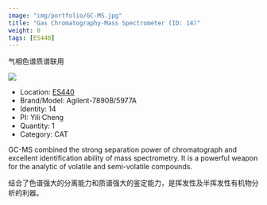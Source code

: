 ```yaml
---
image: "img/portfolio/GC-MS.jpg"
title: "Gas Chromatography-Mass Spectrometer (ID: 14)"
weight: 0
tags: [ES440]
---
```


气相色谱质谱联用

<!--more-->

![](../../img/portfolio/GC-MS.jpg)

- Location: [ES440](../../tags/es440)
- Brand/Model: Agilent-7890B/5977A
- Identity: 14
- PI: Yili Cheng
- Quantity: 1
- Category: CAT

GC-MS combined the strong separation power of chromatograph and excellent identification ability of mass spectrometry. It is a powerful weapon for the analytic of volatile and semi-volatile compounds.

结合了色谱强大的分离能力和质谱强大的鉴定能力，是挥发性及半挥发性有机物分析的利器。


